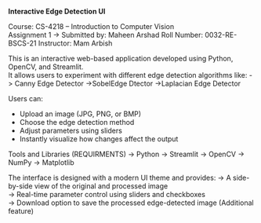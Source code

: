**Interactive Edge Detection UI**

Course: CS-4218 – Introduction to Computer Vision  
Assignment 1 -> Submitted by: Maheen Arshad 
Roll Number: 0032-RE-BSCS-21 
Instructor: Mam Arbish 


This is an interactive web-based application developed using Python, OpenCV, and Streamlit.  
It allows users to experiment with different edge detection algorithms like:
-> Canny Edge Detector
->SobelEdge Dtector 
->Laplacian Edge Detector

Users can:
- Upload an image (JPG, PNG, or BMP)
- Choose the edge detection method
- Adjust parameters using sliders
- Instantly visualize how changes affect the output



 Tools and Libraries (REQUIRMENTS)
-> Python 
-> Streamlit
-> OpenCV
-> NumPy
-> Matplotlib


The interface is designed with a modern UI theme and provides:
-> A side-by-side view of the original and processed image  
-> Real-time parameter control using sliders and checkboxes  
-> Download option to save the processed edge-detected image (Additional feature)

